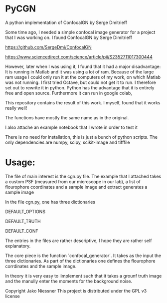 # PyCGN
A python implementation of ConfocalGN by Serge Dmitrieff 

Some time ago, I needed a simple confocal image generator for a project that I was working on. I found ConfocalGN by Serge Dimitrieff

https://github.com/SergeDmi/ConfocalGN

https://www.sciencedirect.com/science/article/pii/S2352711017300444

However, later when I was using it, I found that it had a major disadvantage: It is running in Matlab and it was using a lot of ram. Because of the large ram usage I could only run it at the computers of my work, on which Matlab was not running. I first tried Octave, but could not get it to run. I therefore set out to rewrite it in python. Python has the advantage that it is entirely free and open source. Furthermore it can run in google colab, 


This repository contains the result of this work. I myself, found that it works really well!


The functions have mostly the same name as in the original. 

I also attache an example notebook that I wrote in order to test it


There is no need for installation, this is just a bunch of python scripts. The only dependencies are numpy, scipy, scikit-image and tifffile



# Usage:

The file of main interest is the cgn.py file. The example that I attached takes a custom PSF (measured from our microscope in our lab), a list of flourophore coordinates and a sample image and extract generates a sample image

In the file cgn.py, one has three dictionaries 

DEFAULT_OPTIONS

DEFAULT_TRUTH

DEFAULT_CONF


The entries in the files are rather descriptive, I hope they are rather self explanatory. 


The core piece is the function ´confocal_generator´. It takes as the input the three dictionaries. As part of the dictionaries one defines the flourophore corrdinates and the sample image. 

In theory it is very easy to iimplement such that it takes a grounf truth image and the manully enter the moments for the background noise.




Copyright Jako Niessner
This project is distributed under the GPL v3 license



